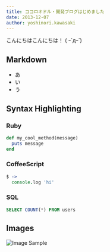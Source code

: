 ```yaml
---
title: ココロオドル・開発ブログはじめました
date: 2013-12-07
author: yoshinori.kawasaki
---
```


こんにちはこんにちは！
( ｰ`дｰ´)

## Markdown

- あ
- い
- う


## Syntax Highlighting

### Ruby

```ruby
def my_cool_method(message)
  puts message
end
```

### CoffeeScript

```coffeescript
$ ->
  console.log 'hi'
```

### SQL

```sql
SELECT COUNT(*) FROM users
```

## Images

![Image Sample](/images/header_bg.png)
